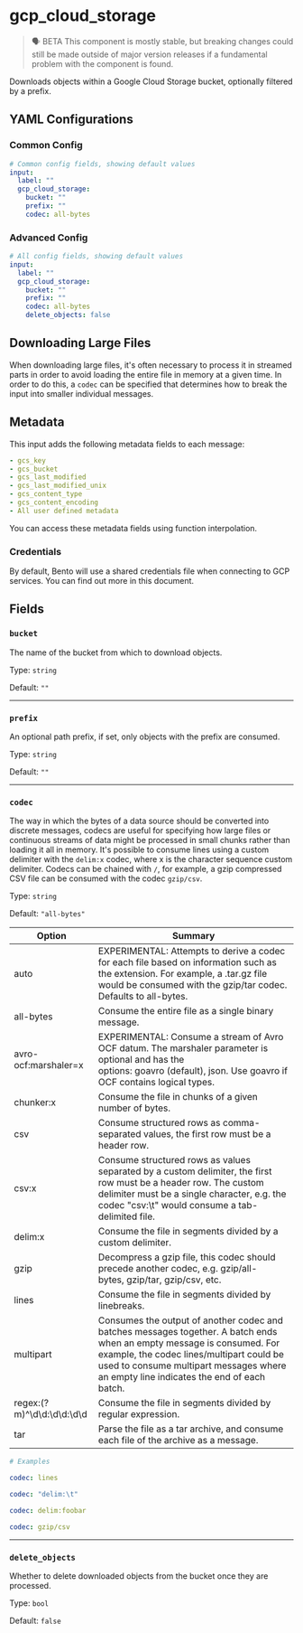 # gcp_cloud_storage

> 🗣 BETA
This component is mostly stable, but breaking changes could still be made outside of major version releases if a fundamental problem with the component is found.


Downloads objects within a Google Cloud Storage bucket, optionally filtered by a prefix.

## YAML Configurations

### Common Config

```yaml
# Common config fields, showing default values
input:
  label: ""
  gcp_cloud_storage:
    bucket: ""
    prefix: ""
    codec: all-bytes
```

### Advanced Config

```yaml
# All config fields, showing default values
input:
  label: ""
  gcp_cloud_storage:
    bucket: ""
    prefix: ""
    codec: all-bytes
    delete_objects: false
```

## Downloading Large Files

When downloading large files, it's often necessary to process it in streamed parts in order to avoid loading the entire file in memory at a given time. In order to do this, a `codec` can be specified that determines how to break the input into smaller individual messages.

## Metadata

This input adds the following metadata fields to each message:

```yaml
- gcs_key
- gcs_bucket
- gcs_last_modified
- gcs_last_modified_unix
- gcs_content_type
- gcs_content_encoding
- All user defined metadata
```

You can access these metadata fields using function interpolation.

### Credentials

By default, Bento will use a shared credentials file when connecting to GCP services. You can find out more in this document.

## Fields

### `bucket`

The name of the bucket from which to download objects.

Type: `string`

Default: `""`

---

### `prefix`

An optional path prefix, if set, only objects with the prefix are consumed.

Type: `string`

Default: `""`

---

### `codec`

The way in which the bytes of a data source should be converted into discrete messages, codecs are useful for specifying how large files or continuous streams of data might be processed in small chunks rather than loading it all in memory. It's possible to consume lines using a custom delimiter with the `delim:x` codec, where x is the character sequence custom delimiter. Codecs can be chained with `/`, for example, a gzip compressed CSV file can be consumed with the codec `gzip/csv`.

Type: `string`

Default: `"all-bytes"`

| Option | Summary |
| --- | --- |
| auto | EXPERIMENTAL: Attempts to derive a codec for each file based on information such as the extension. For example, a .tar.gz file would be consumed with the gzip/tar codec. Defaults to all-bytes. |
| all-bytes | Consume the entire file as a single binary message. |
| avro-ocf:marshaler=x | EXPERIMENTAL: Consume a stream of Avro OCF datum. The marshaler parameter is optional and has the options: goavro (default), json. Use goavro if OCF contains logical types. |
| chunker:x | Consume the file in chunks of a given number of bytes. |
| csv | Consume structured rows as comma-separated values, the first row must be a header row. |
| csv:x | Consume structured rows as values separated by a custom delimiter, the first row must be a header row. The custom delimiter must be a single character, e.g. the codec "csv:\t" would consume a tab-delimited file. |
| delim:x | Consume the file in segments divided by a custom delimiter. |
| gzip | Decompress a gzip file, this codec should precede another codec, e.g. gzip/all-bytes, gzip/tar, gzip/csv, etc. |
| lines | Consume the file in segments divided by linebreaks. |
| multipart | Consumes the output of another codec and batches messages together. A batch ends when an empty message is consumed. For example, the codec lines/multipart could be used to consume multipart messages where an empty line indicates the end of each batch. |
| regex:(?m)^\d\d:\d\d:\d\d | Consume the file in segments divided by regular expression. |
| tar | Parse the file as a tar archive, and consume each file of the archive as a message. |

```yaml
# Examples

codec: lines

codec: "delim:\t"

codec: delim:foobar

codec: gzip/csv
```

---

### `delete_objects`

Whether to delete downloaded objects from the bucket once they are processed.

Type: `bool`

Default: `false`